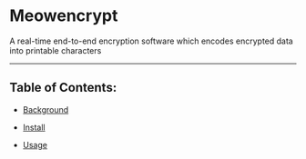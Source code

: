 # Meowencrypt

A real-time end-to-end encryption software which encodes encrypted data into printable characters

---

## Table of Contents:

- [Background](#background)

- [Install](#Install)

- [Usage](#Usage)


